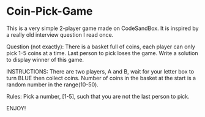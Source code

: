 # Coin-Pick-Game
This is a very simple 2-player game made on CodeSandBox. 
It is inspired by a really old interview question I read once.

Question (not exactly): There is a basket full of coins, each player can only pick 1-5 coins at a time. 
Last person to pick loses the game. Write a solution to display winner of this game. 

INSTRUCTIONS:
There are two players, A and B, wait for your letter box to turn BLUE then collect coins.
Number of coins in the basket at the start is a random number in the range(10-50).

Rules:
Pick a number, [1-5], such that you are not the last person to pick.


ENJOY!
